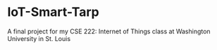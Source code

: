 # IoT-Smart-Tarp
A final project for my CSE 222: Internet of Things class at Washington University in St. Louis
